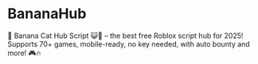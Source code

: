 # BananaHub
🚀 Banana Cat Hub Script 😺🍌 – the best free Roblox script hub for 2025! Supports 70+ games, mobile-ready, no key needed, with auto bounty and more! 🎮🔥
